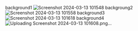 background1
![Screenshot 2024-03-13 101548](https://github.com/vijayvikram1/backgrounds/assets/155557482/42ea0d04-63fd-4e57-b2ab-cd2561d7dff8)
backgroung2
![Screenshot 2024-03-13 101558](https://github.com/vijayvikram1/backgrounds/assets/155557482/a8bfa93a-b3f4-4da6-a1fc-f45ff4f55981)
background3
![Screenshot 2024-03-13 101618](https://github.com/vijayvikram1/backgrounds/assets/155557482/7e8f85ee-9f9a-4deb-bab1-70969489a8be)
background4
![Uploading Screenshot 2024-03-13 101608.png…]()
